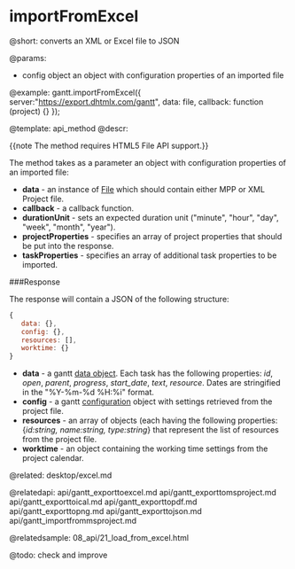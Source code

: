 importFromExcel
=============

@short:
	converts an XML or Excel file to JSON

@params:

- config		object		an object with configuration properties of an imported file

@example:
gantt.importFromExcel({
	server:"https://export.dhtmlx.com/gantt",
	data: file,
	callback: function (project) {}
});


@template:	api_method
@descr:

{{note The method requires HTML5 File API support.}}

The method takes as a parameter an object with configuration properties of an imported file:

- **data** - an instance of [File](https://developer.mozilla.org/en/docs/Web/API/File) which should contain either MPP or XML Project file.
- **callback** - a callback function.
- **durationUnit** - sets an expected duration unit ("minute", "hour", "day", "week", "month", "year").
- **projectProperties** - specifies an array of project properties that should be put into the response.
- **taskProperties** - specifies an array of additional task properties to be imported.

###Response

The response will contain a JSON of the following structure:

~~~js
{
   data: {},
   config: {},
   resources: [],
   worktime: {}
}
~~~

- **data** - a gantt [data object](desktop/supported_data_formats.md#json). Each task has the following properties: *id*, *open*, *parent*, *progress*, *start_date*, *text*, *resource*. 
Dates are stringified in the "%Y-%m-%d %H:%i" format. 
- **config** - a gantt [configuration](api/refs/gantt_props.md) object with settings retrieved from the project file.
- **resources** - an array of objects (each having the following properties: {*id:string, name:string, type:string*} that represent the list of resources from the project file.
- **worktime** - an object containing the working time settings from the project calendar.

@related:
desktop/excel.md

@relatedapi:
api/gantt_exporttoexcel.md
api/gantt_exporttomsproject.md
api/gantt_exporttoical.md
api/gantt_exporttopdf.md
api/gantt_exporttopng.md
api/gantt_exporttojson.md
api/gantt_importfrommsproject.md

@relatedsample:
	08_api/21_load_from_excel.html
    
@todo: check and improve


